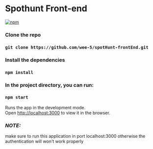 <h1>Spothunt Front-end</h1> 

[![npm](https://img.shields.io/npm/dt/opnl?label=OPNL%20Main)](https://www.npmjs.com/package/opnl)

### Clone the repo

### `git clone https://github.com/wee-5/spotHunt-frontEnd.git`

### Install the dependencies

### `npm install`

### In the project directory, you can run:

### `npm start`

Runs the app in the development mode.\
Open [http://localhost:3000](http://localhost:3000) to view it in the browser.

### ***__NOTE__:***
<p> make sure to run this application in port localhost:3000 otherwise the authentication will won't work properly </p>
